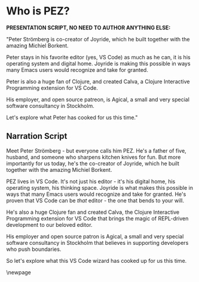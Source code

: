 # Who is PEZ?

**PRESENTATION SCRIPT, NO NEED TO AUTHOR ANYTHING ELSE:**

"Peter Strömberg is co-creator of Joyride, which he built together with the amazing Michiel Borkent.

Peter stays in his favorite editor (yes, VS Code) as much as he can, it is his operating system and digital home. Joyride is making this possible in ways many Emacs users would recognize and take for granted.

Peter is also a huge fan of Clojure, and created Calva, a Clojure Interactive Programming  extension for VS Code.

His employer, and open source patreon, is Agical, a small and very special software consultancy in Stockholm.

Let's explore what Peter has cooked for us this time."

## Narration Script

Meet Peter Strömberg - but everyone calls him PEZ. He's a father of five, husband, and someone who sharpens kitchen knives for fun. But more importantly for us today, he's the co-creator of Joyride, which he built together with the amazing Michiel Borkent.

PEZ lives in VS Code. It's not just his editor - it's his digital home, his operating system, his thinking space. Joyride is what makes this possible in ways that many Emacs users would recognize and take for granted. He's proven that VS Code can be *that* editor - the one that bends to your will.

He's also a huge Clojure fan and created Calva, the Clojure Interactive Programming extension for VS Code that brings the magic of REPL-driven development to our beloved editor.

His employer and open source patron is Agical, a small and very special software consultancy in Stockholm that believes in supporting developers who push boundaries.

So let's explore what this VS Code wizard has cooked up for us this time.

\newpage
